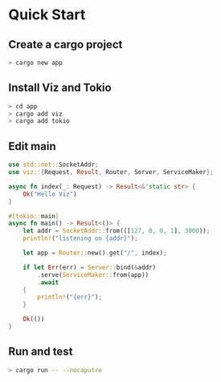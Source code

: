 # Quick Start

## Create a cargo project

```bash
> cargo new app
```

## Install Viz and Tokio

```bash
> cd app
> cargo add viz
> cargo add tokio
```

## Edit main

```rust
use std::net::SocketAddr;
use viz::{Request, Result, Router, Server, ServiceMaker};

async fn index(_: Request) -> Result<&'static str> {
    Ok("Hello Viz")
}

#[tokio::main]
async fn main() -> Result<()> {
    let addr = SocketAddr::from(([127, 0, 0, 1], 3000));
    println!("listening on {addr}");

    let app = Router::new().get("/", index);

    if let Err(err) = Server::bind(&addr)
        .serve(ServiceMaker::from(app))
        .await
    {
        println!("{err}");
    }

    Ok(())
}
```

## Run and test

```bash
> cargo run -- --nocaputre
```
